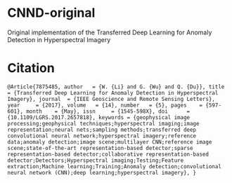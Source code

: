 # CNND-original
Original implementation of the Transferred Deep Learning for Anomaly Detection in Hyperspectral Imagery

# Citation
``@Article{7875485,
  author   = {W. {Li} and G. {Wu} and Q. {Du}},
  title    = {Transferred Deep Learning for Anomaly Detection in Hyperspectral Imagery},
  journal  = {IEEE Geoscience and Remote Sensing Letters},
  year     = {2017},
  volume   = {14},
  number   = {5},
  pages    = {597-601},
  month    = {May},
  issn     = {1545-598X},
  doi      = {10.1109/LGRS.2017.2657818},
  keywords = {geophysical image processing;geophysical techniques;hyperspectral imaging;image representation;neural nets;sampling methods;transferred deep convolutional neural network;hyperspectral imagery;reference data;anomaly detection;image scene;multilayer CNN;reference image scene;state-of-the-art representation-based detector;sparse representation-based detector;collaborative representation-based detector;Detectors;Hyperspectral imaging;Testing;Feature extraction;Machine learning;Training;Anomaly detection;convolutional neural network (CNN);deep learning;hyperspectral imagery},
}``
